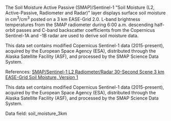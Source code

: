 The Soil Moisture Active Passive (SMAP)/Sentinel-1 "Soil Moisture (L2, Active-Passive, Radiometer and Radar)" layer displays surface soil moisture in cm<sup>3</sup>/cm<sup>3</sup> posted on a 3 km EASE-Grid 2.0. L-band brightness temperatures from the SMAP radiometer during 6:00 a.m. descending half-orbit passes and C-band backscatter coefficients from the Copernicus Sentinel-1A and -1B radar are used to derive soil moisture data.

This data set contains modified Copernicus Sentinel-1 data (2015-present), acquired by the European Space Agency (ESA), distributed through the Alaska Satellite Facility (ASF), and processed by the SMAP Science Data System.

References: [SMAP/Sentinel-1 L2 Radiometer/Radar 30-Second Scene 3 km EASE-Grid Soil Moisture, Version 1](https://nsidc.org/data/SPL2SMAP_S)

This data set contains modified Copernicus Sentinel-1 data (2015-present), acquired by the European Space Agency (ESA), distributed through the Alaska Satellite Facility (ASF), and processed by the SMAP Science Data System.

Data field: soil_moisture_3km
